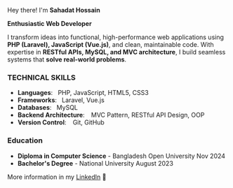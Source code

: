 
Hey there! I'm **Sahadat Hossain** 

**Enthusiastic Web Developer**

I transform ideas into functional, high-performance web applications using **PHP (Laravel), JavaScript (Vue.js)**, and clean, maintainable code. With expertise in **RESTful APIs, MySQL, and MVC architecture**, I build seamless systems that **solve real-world problems**.


### TECHNICAL SKILLS 
- **Languages**: &nbsp;         PHP, JavaScript, HTML5, CSS3
- **Frameworks**: &nbsp;         Laravel, Vue.js
- **Databases**: &nbsp;          MySQL
- **Backend Architecture**: &nbsp;    MVC Pattern, RESTful API Design, OOP 
- **Version Control**: &nbsp; Git, GitHub


### Education 
- **Diploma in Computer Science** - Bangladesh Open University Nov 2024
- **Bachelor's Degree** - National University August 2023




More information in my [LinkedIn](https://www.linkedin.com/in/sahadatsoftdev) 🚀
